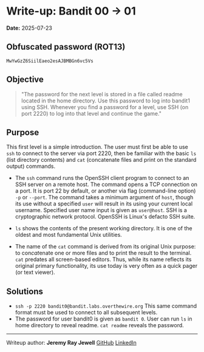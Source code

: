 # Write-up: Bandit 00 → 01  
**Date:** 2025-07-23  

## Obfuscated password (ROT13)

`MwYwGzZ6SiilEaeo2esAJBMBGn6vc5Vs`

## Objective

> "The password for the next level is stored in a file called readme located in the home directory. Use this password to log into bandit1 using SSH. Whenever you find a password for a level, use SSH (on port 2220) to log into that level and continue the game."

## Purpose ##
	
This first level is a simple introduction. The user must first be able to use `ssh` to connect to the server via port 2220, then be familiar with the basic `ls` (list directory contents) and `cat` (concatenate files and print on the standard output) commands.

- The `ssh` command runs the OpenSSH client program to connect to an SSH server on a remote host. The command opens a TCP connection on a port. It is port 22 by default, or another via flag (command-line option) `-p` or `--port`. The command takes a minimum argument of `host`, though its use without a specified `user` will result in its using your current local username. Specified user name input is given as `user@host`. SSH is a cryptographic network protocol. OpenSSH is Linux's defacto SSH suite.  

- `ls` shows the contents of the present working directory. It is one of the oldest and most fundamental Unix utilities.  
	
- The name of the `cat` command is derived from its original Unix purpose: to con*cat*enate one or more files and to print the result to the terminal. `cat` predates all screen-based editors. Thus, while its name reflects its original primary functionality, its use today is very often as a quick pager (or text viewer).	

## Solutions ##
	
- `ssh -p 2220 bandit0@bandit.labs.overthewire.org` This same command format must be used to connect to all subsequent levels.
- The password for user bandit0 is given as `bandit 0`. User can run `ls` in home directory to reveal readme. `cat readme` reveals the password.

___

Writeup author: **Jeremy Ray Jewell**
[GitHub](https://github.com/jeremyrayjewell)
[LinkedIn](https://www.linkedin.com/in/jeremyrayjewell)